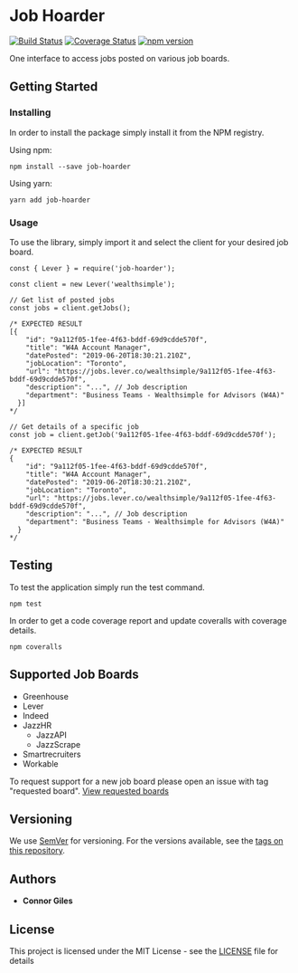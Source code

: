 # Job Hoarder

[![Build Status](https://travis-ci.org/connorgiles/job-hoarder.svg?branch=master)](https://travis-ci.org/connorgiles/job-hoarder) [![Coverage Status](https://coveralls.io/repos/github/connorgiles/job-hoarder/badge.svg?branch=master)](https://coveralls.io/github/connorgiles/job-hoarder?branch=master) [![npm version](https://badge.fury.io/js/job-hoarder.svg)](https://badge.fury.io/js/job-hoarder)

One interface to access jobs posted on various job boards.

## Getting Started

### Installing

In order to install the package simply install it from the NPM registry.

Using npm:

```
npm install --save job-hoarder
```

Using yarn:

```
yarn add job-hoarder
```

### Usage

To use the library, simply import it and select the client for your desired job board.

```node
const { Lever } = require('job-hoarder');

const client = new Lever('wealthsimple');

// Get list of posted jobs
const jobs = client.getJobs();

/* EXPECTED RESULT
[{
    "id": "9a112f05-1fee-4f63-bddf-69d9cdde570f",
    "title": "W4A Account Manager",
    "datePosted": "2019-06-20T18:30:21.210Z",
    "jobLocation": "Toronto",
    "url": "https://jobs.lever.co/wealthsimple/9a112f05-1fee-4f63-bddf-69d9cdde570f",
    "description": "...", // Job description
    "department": "Business Teams - Wealthsimple for Advisors (W4A)"
  }]
*/

// Get details of a specific job
const job = client.getJob('9a112f05-1fee-4f63-bddf-69d9cdde570f');

/* EXPECTED RESULT
{
    "id": "9a112f05-1fee-4f63-bddf-69d9cdde570f",
    "title": "W4A Account Manager",
    "datePosted": "2019-06-20T18:30:21.210Z",
    "jobLocation": "Toronto",
    "url": "https://jobs.lever.co/wealthsimple/9a112f05-1fee-4f63-bddf-69d9cdde570f",
    "description": "...", // Job description
    "department": "Business Teams - Wealthsimple for Advisors (W4A)"
  }
*/
```

## Testing

To test the application simply run the test command.

```
npm test
```

In order to get a code coverage report and update coveralls with coverage details.

```
npm coveralls
```

## Supported Job Boards

- Greenhouse
- Lever
- Indeed
- JazzHR
  - JazzAPI
  - JazzScrape
- Smartrecruiters
- Workable

To request support for a new job board please open an issue with tag "requested board".
[View requested boards](https://github.com/connorgiles/job-hoarder/labels/requested%20board)

## Versioning

We use [SemVer](http://semver.org/) for versioning. For the versions available, see the [tags on this repository](https://github.com/your/project/tags).

## Authors

- **Connor Giles**

## License

This project is licensed under the MIT License - see the [LICENSE](LICENSE) file for details

